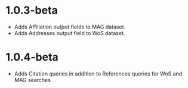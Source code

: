 # 1.0.3-beta

- Adds Affiliation output fields to MAG dataset.
- Adds Addresses output field to WoS dataset.

# 1.0.4-beta

- Adds Citation queries in addition to References queries for WoS and MAG searches